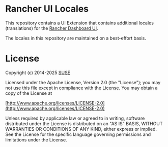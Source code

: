 # Rancher UI Locales

This repository contains a UI Extension that contains additional locales (translations) for the [Rancher Dashboard UI](https://github.com/rancher/dashboard).

The locales in this repository are maintained on a best-effort basis. 

License
=======
Copyright (c) 2014-2025 [SUSE](https://www.suse.com)

Licensed under the Apache License, Version 2.0 (the "License");
you may not use this file except in compliance with the License.
You may obtain a copy of the License at

[http://www.apache.org/licenses/LICENSE-2.0](http://www.apache.org/licenses/LICENSE-2.0)

Unless required by applicable law or agreed to in writing, software
distributed under the License is distributed on an "AS IS" BASIS,
WITHOUT WARRANTIES OR CONDITIONS OF ANY KIND, either express or implied.
See the License for the specific language governing permissions and
limitations under the License.
